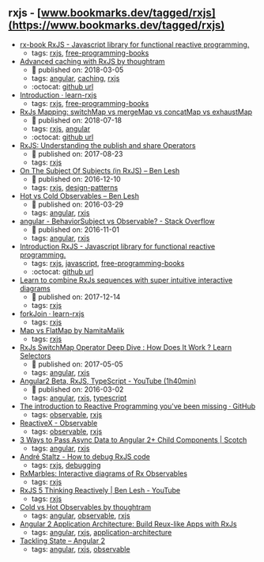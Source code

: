 rxjs - [www.bookmarks.dev/tagged/rxjs](https://www.bookmarks.dev/tagged/rxjs)
---
* [rx-book RxJS - Javascript library for functional reactive programming.](http://xgrommx.github.io/rx-book)
    * tags: [rxjs](../tags/rxjs.md), [free-programming-books](../tags/free-programming-books.md)
* [Advanced caching with RxJS by thoughtram](https://blog.thoughtram.io/angular/2018/03/05/advanced-caching-with-rxjs.html)
    * :calendar: published on: 2018-03-05
    * tags: [angular](../tags/angular.md), [caching](../tags/caching.md), [rxjs](../tags/rxjs.md)
    * :octocat: [github url](https://stackblitz.com/edit/advanced-caching-with-rxjs-step-4)
* [Introduction · learn-rxjs](https://www.learnrxjs.io/)
    * tags: [rxjs](../tags/rxjs.md), [free-programming-books](../tags/free-programming-books.md)
* [RxJs Mapping: switchMap vs mergeMap vs concatMap vs exhaustMap](https://blog.angular-university.io/rxjs-higher-order-mapping/)
    * :calendar: published on: 2018-07-18
    * tags: [rxjs](../tags/rxjs.md), [angular](../tags/angular.md)
    * :octocat: [github url](https://github.com/angular-university/rxjs-course/tree/1-operators-finished)
* [RxJS: Understanding the publish and share Operators](https://blog.angularindepth.com/rxjs-understanding-the-publish-and-share-operators-16ea2f446635)
    * :calendar: published on: 2017-08-23
    * tags: [rxjs](../tags/rxjs.md)
* [On The Subject Of Subjects (in RxJS) – Ben Lesh ](https://medium.com/@benlesh/on-the-subject-of-subjects-in-rxjs-2b08b7198b93)
    * :calendar: published on: 2016-12-10
    * tags: [rxjs](../tags/rxjs.md), [design-patterns](../tags/design-patterns.md)
* [Hot vs Cold Observables – Ben Lesh](https://medium.com/@benlesh/hot-vs-cold-observables-f8094ed53339)
    * :calendar: published on: 2016-03-29
    * tags: [angular](../tags/angular.md), [rxjs](../tags/rxjs.md)
* [angular - BehaviorSubject vs Observable? - Stack Overflow](https://stackoverflow.com/questions/39494058/behaviorsubject-vs-observable)
    * :calendar: published on: 2016-11-01
    * tags: [angular](../tags/angular.md), [rxjs](../tags/rxjs.md)
* [Introduction RxJS - Javascript library for functional reactive programming.](http://xgrommx.github.io/rx-book/)
    * tags: [rxjs](../tags/rxjs.md), [javascript](../tags/javascript.md), [free-programming-books](../tags/free-programming-books.md)
    * :octocat: [github url](https://github.com/xgrommx/rx-book/)
* [Learn to combine RxJs sequences with super intuitive interactive diagrams](https://blog.angularindepth.com/learn-to-combine-rxjs-sequences-with-super-intuitive-interactive-diagrams-20fce8e6511)
    * :calendar: published on: 2017-12-14
    * tags: [rxjs](../tags/rxjs.md)
* [forkJoin · learn-rxjs](https://www.learnrxjs.io/operators/combination/forkjoin.html)
    * tags: [rxjs](../tags/rxjs.md)
* [Map vs FlatMap by NamitaMalik](https://namitamalik.github.io/Map-vs-FlatMap/)
    * tags: [rxjs](../tags/rxjs.md)
* [RxJs SwitchMap Operator Deep Dive : How Does It Work ? Learn Selectors](http://blog.angular-university.io/rxjs-switchmap-operator/)
    * :calendar: published on: 2017-05-05
    * tags: [angular](../tags/angular.md), [rxjs](../tags/rxjs.md)
* [Angular2 Beta, RxJS, TypeScript - YouTube (1h40min)](https://youtu.be/R62iQvZ0bdQ?t=1633)
    * :calendar: published on: 2016-03-02
    * tags: [angular](../tags/angular.md), [rxjs](../tags/rxjs.md), [typescript](../tags/typescript.md)
* [The introduction to Reactive Programming you've been missing · GitHub](https://gist.github.com/staltz/868e7e9bc2a7b8c1f754)
    * tags: [observable](../tags/observable.md), [rxjs](../tags/rxjs.md)
* [ReactiveX - Observable](http://reactivex.io/documentation/observable.html)
    * tags: [observable](../tags/observable.md), [rxjs](../tags/rxjs.md)
* [3 Ways to Pass Async Data to Angular 2+ Child Components | Scotch](https://scotch.io/tutorials/3-ways-to-pass-async-data-to-angular-2-child-components)
    * tags: [angular](../tags/angular.md), [rxjs](../tags/rxjs.md)
* [André Staltz - How to debug RxJS code](http://staltz.com/how-to-debug-rxjs-code.html)
    * tags: [rxjs](../tags/rxjs.md), [debugging](../tags/debugging.md)
* [RxMarbles: Interactive diagrams of Rx Observables](http://rxmarbles.com/)
    * tags: [rxjs](../tags/rxjs.md)
* [RxJS 5   Thinking Reactively | Ben Lesh - YouTube](https://youtu.be/3LKMwkuK0ZE)
    * tags: [rxjs](../tags/rxjs.md)
* [Cold vs Hot Observables by thoughtram](https://blog.thoughtram.io/angular/2016/06/16/cold-vs-hot-observables.html)
    * tags: [angular](../tags/angular.md), [observable](../tags/observable.md), [rxjs](../tags/rxjs.md)
* [Angular 2 Application Architecture: Build Reux-like Apps with RxJs](http://blog.angular-university.io/angular-2-application-architecture-building-applications-using-rxjs-and-functional-reactive-programming-vs-redux/)
    * tags: [angular](../tags/angular.md), [rxjs](../tags/rxjs.md), [application-architecture](../tags/application-architecture.md)
* [Tackling State – Angular 2](http://victorsavkin.com/post/137821436516/managing-state-in-angular-2-applications)
    * tags: [angular](../tags/angular.md), [rxjs](../tags/rxjs.md), [observable](../tags/observable.md)
